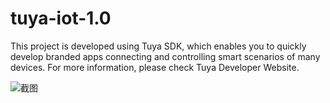 # tuya-iot-1.0

This project is developed using Tuya SDK, which enables you to quickly develop branded apps connecting and controlling smart scenarios of many devices. For more information, please check Tuya Developer Website.

![截图](https://user-images.githubusercontent.com/82811682/115744591-47989980-a3c5-11eb-9125-3d155d267e41.jpg)
